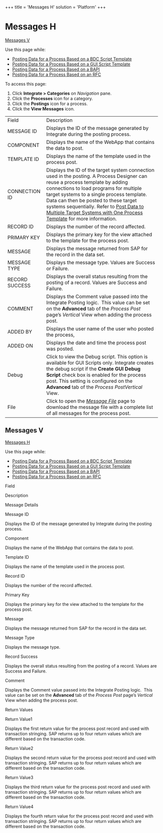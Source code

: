 +++
title = 'Messages H'
solution = 'Platform'
+++

# Messages H

[Messages V](#Messages_V)

<div class="use">

Use this page while:

  - [Posting Data for a Process Based on a BDC Script
    Template](../Use_Cases/Post_Data_for_a_Process_Based_on_a_BDC_Script_Template)
  - [Posting Data for a Process Based on a GUI Script
    Template](../Use_Cases/Post_Data_for_a_Process_Based_on_a_GUI_Script_Template)
  - [Posting Data for a Process Based on a
    BAPI](../Use_Cases/Post_Data_for_a_Process_Based_on_a_BAPI)
  - [Posting Data for a Process Based on an
    RFC](../Use_Cases/Post_Data_for_a_Process_Based_on_an_RFC)

</div>

To access this page:

1.  Click <span style="font-weight: bold;">Integrate \>
    </span>**Categories** on *Navigation
    <span style="font-style: normal;">pane</span>*.
2.  Click the **Processes** icon for a category.
3.  Click the **Postings** icon for a process.
4.  Click the **View Messages**
icon.

|                |                                                                                                                                                                                                                                                                                                                                                                                                                                                                      |
| -------------- | -------------------------------------------------------------------------------------------------------------------------------------------------------------------------------------------------------------------------------------------------------------------------------------------------------------------------------------------------------------------------------------------------------------------------------------------------------------------- |
| Field          | Description                                                                                                                                                                                                                                                                                                                                                                                                                                                          |
| MESSAGE ID     | Displays the ID of the message generated by Integrate during the posting process.                                                                                                                                                                                                                                                                                                                                                                                    |
| COMPONENT      | Displays the name of the WebApp that contains the data to post.                                                                                                                                                                                                                                                                                                                                                                                                      |
| TEMPLATE ID    | Displays the name of the template used in the process post.                                                                                                                                                                                                                                                                                                                                                                                                          |
| CONNECTION ID  | Displays the ID of the target system connection used in the posting. A Process Designer can reuse a process template by adding connections to load programs for multiple target systems to a single process template. Data can then be posted to these target systems sequentially. Refer to [Post Data to Multiple Target Systems with One Process Template](../Use_Cases/Post_Data_to_Multiple_Target_Systems_with_One_Process_Template) for more information. |
| RECORD ID      | Displays the number of the record affected.                                                                                                                                                                                                                                                                                                                                                                                                                          |
| PRIMARY KEY    | Displays the primary key for the view attached to the template for the process post.                                                                                                                                                                                                                                                                                                                                                                                 |
| MESSAGE        | Displays the message returned from SAP for the record in the data set.                                                                                                                                                                                                                                                                                                                                                                                               |
| MESSAGE TYPE   | Displays the message type. Values are Success or Failure.                                                                                                                                                                                                                                                                                                                                                                                                            |
| RECORD SUCCESS | Displays the overall status resulting from the posting of a record. Values are Success and Failure.                                                                                                                                                                                                                                                                                                                                                                  |
| COMMENT        | Displays the Comment value passed into the Integrate Posting logic.  This value can be set on the **Advanced** tab of the *Process Post* page’s *Vertical* View when adding the process post.                                                                                                                                                                                                                                                                        |
| ADDED BY       | Displays the user name of the user who posted the process,                                                                                                                                                                                                                                                                                                                                                                                                           |
| ADDED ON       | Displays the date and time the process post was posted.                                                                                                                                                                                                                                                                                                                                                                                                              |
| Debug          | Click to view the Debug script. This option is available for GUI Scripts only. Integrate creates the debug script if the **Create GUI Debug Script** check box is enabled for the process post. This setting is configured on the **Advanced** tab of the *Process PostVertical* View.                                                                                                                                                                               |
| File           | Click to open the *[Message File](Message_File)* page to download the message file with a complete list of all messages for the process post.                                                                                                                                                                                                                                                                                                                    |

## <span id="Messages_V"></span>Messages V

[Messages H](Messages_H)

<div class="use">

Use this page while:

  - [Posting Data for a Process Based on a BDC Script
    Template](../Use_Cases/Post_Data_for_a_Process_Based_on_a_BDC_Script_Template)
  - [Posting Data for a Process Based on a GUI Script
    Template](../Use_Cases/Post_Data_for_a_Process_Based_on_a_GUI_Script_Template)
  - [Posting Data for a Process Based on a
    BAPI](../Use_Cases/Post_Data_for_a_Process_Based_on_a_BAPI)
  - [Posting Data for a Process Based on an
    RFC](../Use_Cases/Post_Data_for_a_Process_Based_on_an_RFC)

</div>

Field

Description

Message Details

Message ID

Displays the ID of the message generated by Integrate during the posting
process.

Component

Displays the name of the WebApp that contains the data to post.

Template ID

Displays the name of the template used in the process post.

Record ID

Displays the number of the record affected.

Primary Key

Displays the primary key for the view attached to the template for the
process post.

Message

Displays the message returned from SAP for the record in the data set.

Message Type

Displays the message type.

Record Success

Displays the overall status resulting from the posting of a record.
Values are Success and Failure.

Comment

Displays the Comment value passed into the Integrate Posting
logic.  This value can be set on the **Advanced** tab of the *Process
Post* page’s *Vertical* View when adding the process post.

Return Values

Return Value1

Displays the first return value for the process post record and used
with transaction stringing. SAP returns up to four return values which
are different based on the transaction code.

Return Value2

Displays the second return value for the process post record and used
with transaction stringing. SAP returns up to four return values which
are different based on the transaction code.

Return Value3

Displays the third return value for the process post record and used
with transaction stringing. SAP returns up to four return values which
are different based on the transaction code.

Return Value4

Displays the fourth return value for the process post record and used
with transaction stringing. SAP returns up to four return values which
are different based on the transaction code.
